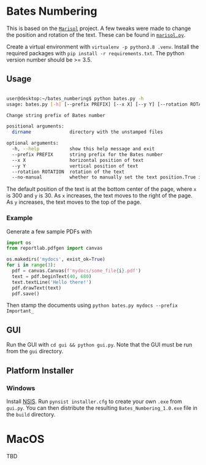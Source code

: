 # Bates Numbering

This is based on the [`Marisol`](https://github.com/wikkiewikkie/Marisol) project. A few tweaks were made to change the position and rotation of the text. These can be found in [`marisol.py`](https://github.com/dcjohnson24/Marisol/blob/feature/text_placement/marisol/marisol.py). 

Create a virtual environment with `virtualenv -p python3.8 .venv`. Install the required packages with `pip install -r requirements.txt`. The python version number should be >= 3.5.

## Usage
```bash

user@desktop:~/bates_numbering$ python bates.py -h
usage: bates.py [-h] [--prefix PREFIX] [--x X] [--y Y] [--rotation ROTATION] [--no-manual] dirname

Change string prefix of Bates number

positional arguments:
  dirname              directory with the unstamped files

optional arguments:
  -h, --help           show this help message and exit
  --prefix PREFIX      string prefix for the Bates number
  --x X                horizontal position of text
  --y Y                vertical position of text
  --rotation ROTATION  rotation of the text
  --no-manual          whether to manually set the text position.True if called, false otherwise
```

The default position of the text is at the bottom center of the page, where `x` is 300 and `y` is 30.
As `x` increases, the text moves to the right of the page. As `y` increases, the text moves to the top of the page.

### Example
Generate a few sample PDFs with 
```python
import os
from reportlab.pdfgen import canvas

os.makedirs('mydocs', exist_ok=True)
for i in range(3):
  pdf = canvas.Canvas(f'mydocs/some_file{i}.pdf')
  text = pdf.beginText(40, 680)
  text.textLine('Hello there!')
  pdf.drawText(text)
  pdf.save()
```

Then stamp the documents using `python bates.py mydocs --prefix Important_`

## GUI 
Run the GUI with `cd gui && python gui.py`. Note that the GUI must be run from the `gui` directory.

## Platform Installer

### Windows
Install [NSIS](https://nsis.sourceforge.io/Download). Run `pynsist installer.cfg` to create your own `.exe` from `gui.py`. You can then distribute the resulting `Bates_Numbering_1.0.exe` file in the `build` directory.

# MacOS
TBD